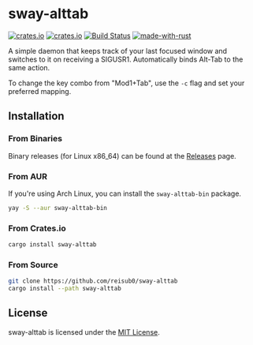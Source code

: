 # sway-alttab

[![crates.io](https://flat.badgen.net/crates/v/sway-alttab)](https://crates.io/crates/sway-alttab) [![crates.io](https://flat.badgen.net/crates/d/sway-alttab)](https://crates.io/crates/sway-alttab) [![Build Status](https://flat.badgen.net/github/checks/reisub0/sway-alttab?label=build)](https://github.com/reisub0/sway-alttab/actions?query=workflow%3Abuild) [![made-with-rust](https://flat.badgen.net/badge/made%20with%20♥/rust/dea584)](https://www.rust-lang.org/)

A simple daemon that keeps track of your last focused window and switches to it on receiving a SIGUSR1. Automatically binds Alt-Tab to the same action.

To change the key combo from "Mod1+Tab", use the `-c` flag and set your preferred mapping.

## Installation

### From Binaries

Binary releases (for Linux x86_64) can be found at the [Releases](https://github.com/reisub0/sway-alttab/releases/latest) page.

### From AUR

If you're using Arch Linux, you can install the `sway-alttab-bin` package.
```bash
yay -S --aur sway-alttab-bin
```

### From Crates.io

```bash
cargo install sway-alttab
```

### From Source

```bash
git clone https://github.com/reisub0/sway-alttab
cargo install --path sway-alttab
```

## License

sway-alttab is licensed under the [MIT License](https://choosealicense.com/licenses/mit/).
